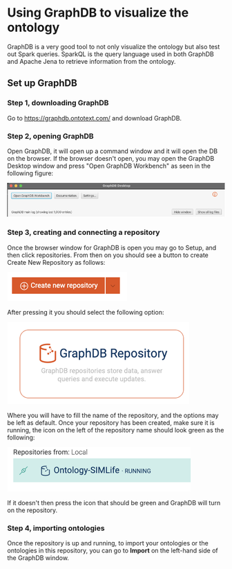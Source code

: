 # Using GraphDB to visualize the ontology

GraphDB is a very good tool to not only visualize the ontology but also test out Spark queries. 
SparkQL is the query language used in both GraphDB and Apache Jena to retrieve information from the ontology.

## Set up GraphDB

### Step 1, downloading GraphDB

Go to https://graphdb.ontotext.com/ and download GraphDB.

### Step 2, opening GraphDB

Open GraphDB, it will open up a command window and it will open the DB on the browser. 
If the browser doesn't open, you may open the GraphDB Desktop window and press "Open GraphDB Workbench"
as seen in the following figure:

![GraphdbImage](./imgs/graphdb.png)

### Step 3, creating and connecting a repository

Once the browser window for GraphDB is open you may go to Setup, and then click repositories. 
From then on you should see a button to create Create New Repository as follows:

![GraphdbImage](./imgs/createnewrepo.png)

After pressing it you should select the following option:

![GraphdbImage](./imgs/graphdbrepo.png)

Where you will have to fill the name of the repository, and the options may be left as default. Once your repository has been created, make sure it is running, the icon on the left of the repository name should look green as the following:

![GraphdbImage](./imgs/runrepo.png)

If it doesn't then press the icon that should be green and GraphDB will turn on the repository.

### Step 4, importing ontologies

Once the repository is up and running, to import your ontologies or the ontologies in this repository, you can go to **Import** on the left-hand side of the GraphDB window.

